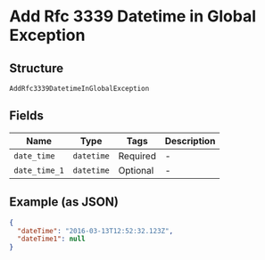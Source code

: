 
# Add Rfc 3339 Datetime in Global Exception

## Structure

`AddRfc3339DatetimeInGlobalException`

## Fields

| Name | Type | Tags | Description |
|  --- | --- | --- | --- |
| `date_time` | `datetime` | Required | - |
| `date_time_1` | `datetime` | Optional | - |

## Example (as JSON)

```json
{
  "dateTime": "2016-03-13T12:52:32.123Z",
  "dateTime1": null
}
```

